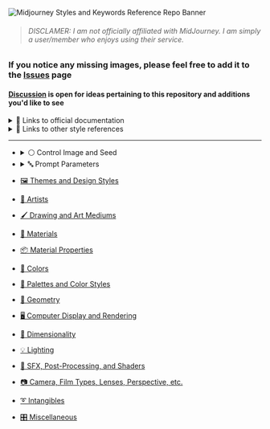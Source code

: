 ![Midjourney Styles and Keywords  Reference Repo Banner](https://user-images.githubusercontent.com/6042799/178131414-93171289-16ae-46a5-ab51-8077944c392d.png)
<!--# Midjourney Styles and Keywords Reference)-->
>###### DISCLAMER: I am not officially affiliated with MidJourney. I am simply a user/member who enjoys using their service.

### If you notice any missing images, please feel free to add it to the [Issues](https://github.com/willwulfken/MidJourney-Styles-and-Keywords/issues) page
#### [Discussion](https://github.com/willwulfken/MidJourney-Styles-and-Keywords/discussions) is open for ideas pertaining to this repository and additions you'd like to see

<details><summary>🔗 Links to official documentation</summary>

[Midjourney Documentation](https://midjourney.gitbook.io/docs/)

[Midjourney Dictionary](https://www.midjourney.com/app/library/dictionary/)

[Midjourney Styles](https://www.midjourney.com/app/library/styles/)

</details>

<details><summary>🔗 Links to other style references</summary>

[Understanding MidJourney Through Teapots](https://rexwang8.github.io/resource/ai/teapot)

[Artwork Styles](https://www.wikiart.org/en/paintings-by-style)

</details>

---

- <details><summary>⚪ Control Image and Seed</summary>

  | Keyword        | Example      |
  | ------------- |:-------------:|
  | sphere --seed 4776| <img src="https://github.com/willwulfken/MidJourney-Styles-and-Keywords/blob/main/MidJourney%20Styles%20(sphere)/_sphere_--seed4776.png?raw=true"  width="256" /> |
  | **`sphere, <style> --seed 4776` is used for all of these images** |  |
  
  </details>
  

- <details><summary>🔤 Prompt Parameters</summary>
	
  - <details><summary>🔤🎨 Style</summary>

    | Keyword        | Example      |
    | ------------- |:-------------:|
    | sphere --seed 4776 --hd | <img src="https://github.com/willwulfken/MidJourney-Styles-and-Keywords/blob/main/MidJourney%20Styles%20(sphere)/_sphere_--hd.png?raw=true" width="256" /> |
    | sphere --seed 4776 --vibe | <img src="https://github.com/willwulfken/MidJourney-Styles-and-Keywords/blob/main/MidJourney%20Styles%20(sphere)/_sphere_--vibe.png?raw=true" width="256" /> |
    | sphere --seed 4776 --fast | <img src="https://github.com/willwulfken/MidJourney-Styles-and-Keywords/blob/main/MidJourney%20Styles%20(sphere)/_sphere_--fast.png?raw=true" width="256" /> |
    | sphere --seed 4776 --vibefast | <img src="https://github.com/willwulfken/MidJourney-Styles-and-Keywords/blob/main/MidJourney%20Styles%20(sphere)/_sphere_--vibefast.png?raw=true" width="256" /> |
  
    </deatils>
    
  - <details><summary>🔤📐 Resolution</summary>

    | Keyword        | Example      |
    | ------------- |:-------------:|
    | sphere --seed 4776 --wallpaper| <img src="https://github.com/willwulfken/MidJourney-Styles-and-Keywords/blob/main/MidJourney%20Styles%20(sphere)/_sphere_--wallpaper.png?raw=true" width="256" /> |
    | sphere --seed 4776 --sl | <img src="https://github.com/willwulfken/MidJourney-Styles-and-Keywords/blob/main/MidJourney%20Styles%20(sphere)/_sphere_--sl.png?raw=true" width="256" /> |
    | sphere --seed 4776 --ml | <img src="https://github.com/willwulfken/MidJourney-Styles-and-Keywords/blob/main/MidJourney%20Styles%20(sphere)/_sphere_--ml.png?raw=true" width="256" /> |
    | sphere --seed 4776 --ll | <img src="https://github.com/willwulfken/MidJourney-Styles-and-Keywords/blob/main/MidJourney%20Styles%20(sphere)/_sphere_--ll.png?raw=true" width="256" /> |
    | sphere --seed 4776 --sp | <img src="https://github.com/willwulfken/MidJourney-Styles-and-Keywords/blob/main/MidJourney%20Styles%20(sphere)/_sphere_--sp.png?raw=true" width="256" /> |
    | sphere --seed 4776 --mp | <img src="https://github.com/willwulfken/MidJourney-Styles-and-Keywords/blob/main/MidJourney%20Styles%20(sphere)/_sphere_--mp.png?raw=true" width="256" /> |
    | sphere --seed 4776 --lp | <img src="https://github.com/willwulfken/MidJourney-Styles-and-Keywords/blob/main/MidJourney%20Styles%20(sphere)/_sphere_--lp.png?raw=true" width="256" /> |

    </details>
  
</details>

- [🖼 Themes and Design Styles](https://github.com/willwulfken/MidJourney-Styles-and-Keywords/blob/main/Style%20Pages/Themes_and_Design_Styles.md)

- [📔 Artists](https://github.com/willwulfken/MidJourney-Styles-and-Keywords/blob/main/Style%20Pages/Artists.md)

- [🖌 Drawing and Art Mediums](https://github.com/willwulfken/MidJourney-Styles-and-Keywords/blob/main/Style%20Pages/Drawing_and_Art_Mediums.md)

- [🧱 Materials](https://github.com/willwulfken/MidJourney-Styles-and-Keywords/blob/main/Style%20Pages/Materials.md)

- [📦 Material Properties](https://github.com/willwulfken/MidJourney-Styles-and-Keywords/blob/main/Style%20Pages/Material_Properties.md)

- [🎨 Colors](https://github.com/willwulfken/MidJourney-Styles-and-Keywords/blob/main/Style%20Pages/Colors.md)

- [🎨 Palettes and Color Styles](https://github.com/willwulfken/MidJourney-Styles-and-Keywords/blob/main/Style%20Pages/Colors_Palettes_and_Color_Styles.md)

- [💠 Geometry](https://github.com/willwulfken/MidJourney-Styles-and-Keywords/blob/main/Style%20Pages/Geometry.md)

- [🖥 Computer Display and Rendering](https://github.com/willwulfken/MidJourney-Styles-and-Keywords/blob/main/Style%20Pages/Computer_Display.md)

- [🌌 Dimensionality](https://github.com/willwulfken/MidJourney-Styles-and-Keywords/blob/main/Style%20Pages/Dimensionality.md)

- [💡 Lighting](https://github.com/willwulfken/MidJourney-Styles-and-Keywords/blob/main/Style%20Pages/Lighting.md)

- [🌈 SFX, Post-Processing, and Shaders](https://github.com/willwulfken/MidJourney-Styles-and-Keywords/blob/main/Style%20Pages/SFX_and_Shaders.md)

- [📷 Camera, Film Types, Lenses, Perspective, etc.](https://github.com/willwulfken/MidJourney-Styles-and-Keywords/blob/main/Style%20Pages/Camera.md)

- [➰ Intangibles](https://github.com/willwulfken/MidJourney-Styles-and-Keywords/blob/main/Style%20Pages/Intangibles.md)

- [🎛 Miscellaneous](https://github.com/willwulfken/MidJourney-Styles-and-Keywords/blob/main/Style%20Pages/Miscellaneous.md)
